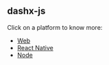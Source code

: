 ## dashx-js

Click on a platform to know more:

- [Web](packages/web/readme.md)
- [React Native](packages/react-native/readme.md)
- [Node](packages/node/readme.md)

